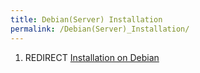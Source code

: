 ```yaml
---
title: Debian(Server) Installation
permalink: /Debian(Server)_Installation/
---
```


1.  REDIRECT [Installation on Debian](/Installation_on_Debian "wikilink")
